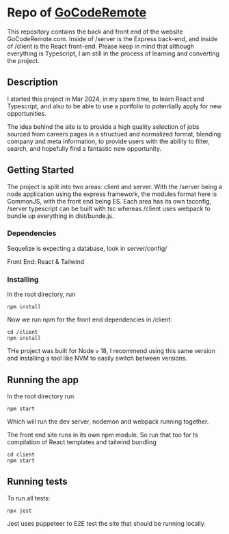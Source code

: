 # Repo of [GoCodeRemote](https://gocoderemote.com/)

This repository contains the back and front end of the website GoCodeRemote.com. Inside of /server is the Express back-end, and inside of /client is the React front-end. Please keep in mind that although everything is Typescript, I am still in the process of learning and converting the project.

## Description

I started this project in Mar 2024, in my spare time, to learn React and Typescript, and also to be able to use a portfolio to potentially apply for new opportunities.

The idea behind the site is to provide a high quality selection of jobs sourced from careers pages in a structued and normalized format, blending company and meta information, to provide users with the ability to filter, search, and hopefully find a fantastic new opportunity.

## Getting Started

The project is split into two areas: client and server. With the /server being a node application using the express framework, the modules format here is CommonJS, with the front end being ES. Each area has its own tsconfig, /server typescript can be built with tsc whereas /client uses webpack to bundle up everything in dist/bunde.js.

### Dependencies

Sequelize is expecting a database, look in server/config/

Front End: React & Tailwind


### Installing

In the root directory, run

```
npm install
```

Now we run npm for the front end dependencies in /client:

```
cd /client
npm install
```

THe project was built for Node v 18, I recommend using this same version and installing a tool like NVM to easily switch between versions.

## Running the app

In the root directory run

```
npm start
```

Which will run the dev server, nodemon and webpack running together.


The front end site runs in its own npm module. So run that too for ts compilation of React
templates and tailwind bundling
```
cd client
npm start
```



## Running tests

To run all tests:
```
npx jest
```
Jest uses puppeteer to E2E test the site that should be running locally.




